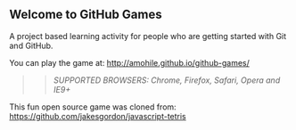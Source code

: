 ## Welcome to GitHub Games

A project based learning activity for people who are getting started with Git and GitHub.

You can play the game at: http://amohile.github.io/github-games/

>> _*SUPPORTED BROWSERS*: Chrome, Firefox, Safari, Opera and IE9+_

This fun open source game was cloned from: https://github.com/jakesgordon/javascript-tetris
